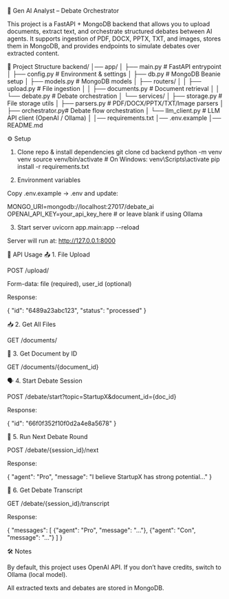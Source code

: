 🧠 Gen AI Analyst – Debate Orchestrator

This project is a FastAPI + MongoDB backend that allows you to upload documents, extract text, and orchestrate structured debates between AI agents.
It supports ingestion of PDF, DOCX, PPTX, TXT, and images, stores them in MongoDB, and provides endpoints to simulate debates over extracted content.

📂 Project Structure
backend/
│── app/
│   ├── main.py            # FastAPI entrypoint
│   ├── config.py          # Environment & settings
│   ├── db.py              # MongoDB Beanie setup
│   ├── models.py          # MongoDB models
│   ├── routers/
│   │   ├── upload.py      # File ingestion
│   │   ├── documents.py   # Document retrieval
│   │   └── debate.py      # Debate orchestration
│   └── services/
│       ├── storage.py     # File storage utils
│       ├── parsers.py     # PDF/DOCX/PPTX/TXT/Image parsers
│       ├── orchestrator.py# Debate flow orchestration
│       └── llm_client.py  # LLM API client (OpenAI / Ollama)
│
│── requirements.txt
│── .env.example
│── README.md

⚙️ Setup
1. Clone repo & install dependencies
git clone <your-repo-url>
cd backend
python -m venv venv
source venv/bin/activate   # On Windows: venv\Scripts\activate
pip install -r requirements.txt

2. Environment variables

Copy .env.example → .env and update:

MONGO_URI=mongodb://localhost:27017/debate_ai
OPENAI_API_KEY=your_api_key_here   # or leave blank if using Ollama

3. Start server
uvicorn app.main:app --reload


Server will run at: http://127.0.0.1:8000

🚀 API Usage
📤 1. File Upload

POST /upload/

Form-data: file (required), user_id (optional)

Response:

{
  "id": "6489a23abc123",
  "status": "processed"
}

📥 2. Get All Files

GET /documents/

📄 3. Get Document by ID

GET /documents/{document_id}

🗣️ 4. Start Debate Session

POST /debate/start?topic=StartupX&document_id={doc_id}

Response:

{
  "id": "66f0f352f10f0d2a4e8a5678"
}

🔄 5. Run Next Debate Round

POST /debate/{session_id}/next

Response:

{
  "agent": "Pro",
  "message": "I believe StartupX has strong potential..."
}

📜 6. Get Debate Transcript

GET /debate/{session_id}/transcript

Response:

{
  "messages": [
    {"agent": "Pro", "message": "..."},
    {"agent": "Con", "message": "..."}
  ]
}

🛠️ Notes

By default, this project uses OpenAI API. If you don’t have credits, switch to Ollama (local model).

All extracted texts and debates are stored in MongoDB.